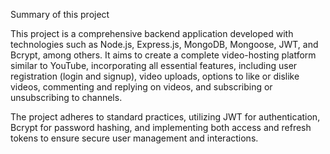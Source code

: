 Summary of this project

This project is a comprehensive backend application developed with technologies such as Node.js, Express.js, MongoDB, Mongoose, JWT, and Bcrypt, among others. It aims to create a complete video-hosting platform similar to YouTube, incorporating all essential features, including user registration (login and signup), video uploads, options to like or dislike videos, commenting and replying on videos, and subscribing or unsubscribing to channels.

The project adheres to standard practices, utilizing JWT for authentication, Bcrypt for password hashing, and implementing both access and refresh tokens to ensure secure user management and interactions.

